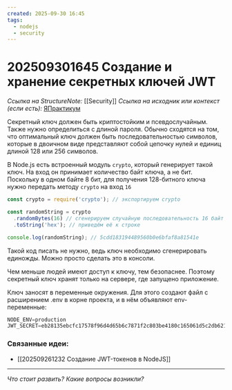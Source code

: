 ```yaml
---
created: 2025-09-30 16:45
tags:
  - nodejs
  - security
---
```

# 202509301645 Создание и хранение секретных ключей JWT

*Ссылка на StructureNote:* [[Security]] 
*Ссылка на исходник или контекст (если есть):* [ЯПрактикум](https://practicum.yandex.ru/learn/backend-nodejs/courses/16b47298-e20d-4fde-9619-1ab305039a00/sprints/564238/topics/511a777e-323b-4964-9150-d06eaeb48080/lessons/193285f1-d62d-466a-bc08-fad2b1ecb85f/)

Секретный ключ должен быть криптостойким и псевдослучайным. Также нужно определиться с длиной пароля. Обычно сходятся на том, что оптимальный ключ должен быть последовательностью символов, которые в двоичном виде представляют собой цепочку нулей и единиц длиной 128 или 256 символов.

В Node.js есть встроенный модуль `crypto`, который генерирует такой ключ. На вход он принимает количество байт ключа, а не бит. Поскольку в одном байте 8 бит, для получения 128-битного ключа нужно передать методу `crypto` на вход `16`

```ts
const crypto = require('crypto'); // экспортируем crypto

const randomString = crypto
  .randomBytes(16) // сгенерируем случайную последовательность 16 байт (128 бит)
  .toString('hex'); // приведём её к строке

console.log(randomString); // 5cdd183194489560b0e6bfaf8a81541e
```

Такой код писать не нужно, ведь ключ необходимо сгенерировать единожды. Можно просто сделать это в консоли.

Чем меньше людей имеют доступ к ключу, тем безопаснее. Поэтому секретный ключ хранят только на сервере, где запущено приложение.

Ключ заносят в переменные окружения. Для этого создают файл с расширением .env в корне проекта, и в нём объявляют env-переменные:

```ts
NODE_ENV=production
JWT_SECRET=eb28135ebcfc17578f96d4d65b6c7871f2c803be4180c165061d5c2db621c51b
```

### Связанные идеи:

* [[202509261232 Создание JWT-токенов в NodeJS]]
---

*Что стоит развить? Какие вопросы возникли?*
